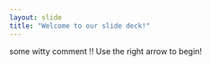 ```yaml
---
layout: slide
title: "Welcome to our slide deck!"
---
```

some witty comment !!
Use the right arrow to begin!
